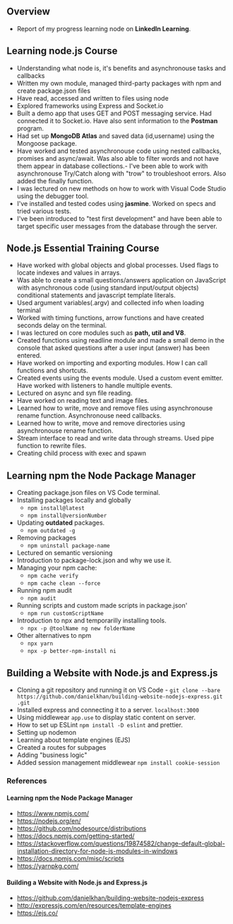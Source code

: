 
## Overview  
- Report of my progress learning node on **LinkedIn Learning**.

## Learning node.js Course

- Understanding what node is, it's benefits and asynchronouse tasks and callbacks
- Written my own module, managed third-party packages with npm and create package.json files
- Have read, accessed and written to files using node
- Explored frameworks using Express and Socket.io
 - Built a demo app that uses GET and POST messaging service. Had connected it to Socket.io. Have also sent information to the **Postman** program. 
-  Had set up **MongoDB Atlas** and saved data (id,username) using the Mongoose package.
- Have worked and tested asynchronouse code using nested callbacks, promises and async/await. Was also able to filter words and not have them appear in database collections.- I've been able to work with asynchronouse Try/Catch along with "trow" to troubleshoot errors. Also added the finally function.
- I was lectured on new methods on how to work with Visual Code Studio using the debugger tool. 
- I've installed and tested codes using **jasmine**. Worked on specs and tried various tests.
- I've been introduced to "test first development" and have been able to target specific user messages from the database through the server. 

## Node.js Essential Training Course

- Have worked with global objects and global processes.  Used flags to locate indexes and values in arrays. 
- Was able to create a small questions/answers application on JavaScript with asynchronous code (using standard input/output objects)  conditional statements and javascript template literals.
- Used argument variables(.argv) and collected info when loading terminal
- Worked with timing functions, arrow functions and have created seconds delay on the terminal. 
- I was lectured on core modules such as **path, util and V8**. 
- Created functions using readline module and made a small demo in the console that asked questions after a user input (answer) has been entered.
- Have worked on importing and exporting modules. How I can call functions and shortcuts.
- Created events using the events module. Used a custom event emitter. Have worked with listeners to handle multiple events. 
- Lectured on async and syn file reading.
- Have worked on reading text and image files. 
- Learned how to write, move and remove files using asynchronouse rename function. Asynchronouse need callbacks. 
- Learned how to write, move and remove directories using asynchronouse rename function.
- Stream interface to read and write data through streams. Used pipe function to rewrite files. 
- Creating child process with exec and spawn

## Learning npm the Node Package Manager
- Creating package.json files on VS Code terminal.
- Installing packages locally and globally
   - `npm install@latest`
   - `npm install@versionNumber`
- Updating **outdated** packages. 
   - `npm outdated -g`
- Removing packages 
   - `npm uninstall package-name`
- Lectured on semantic versioning
- Introduction to package-lock.json and why we use it.
- Managing your npm cache:
   - `npm cache verify`
   - `npm cache clean --force`
 - Running npm audit
   - `npm audit`
  - Running scripts and custom made scripts in package.json'
    - `npm run customScriptName`
  - Introduction to npx and temporarilly installing tools.
    - `npx -p @toolName ng new folderName`
  - Other alternatives to npm
    - `npx yarn`
    - `npx -p better-npm-install ni `

## Building a Website with Node.js and Express.js
- Cloning a git repository and running it on VS  Code  - `git clone --bare https://github.com/danielkhan/building-website-nodejs-express.git .git `
- Installed express and connecting it to a server. `localhost:3000`
- Using middlewear `app.use` to display static content on server. 
- How to set up ESLint `npm install -D eslint` and prettier.
- Setting up nodemon
- Learning about template engines (EJS)
- Created a routes for subpages
- Adding "business logic"
- Added session management middlewear `npm install cookie-session`



### References 
#### Learning npm the Node Package Manager
- https://www.npmjs.com/
- https://nodejs.org/en/
- https://github.com/nodesource/distributions
- https://docs.npmjs.com/getting-started/
- https://stackoverflow.com/questions/19874582/change-default-global-installation-directory-for-node-js-modules-in-windows
- https://docs.npmjs.com/misc/scripts
- https://yarnpkg.com/

#### Building a Website with Node.js and Express.js
- https://github.com/danielkhan/building-website-nodejs-express
- http://expressjs.com/en/resources/template-engines
- https://ejs.co/
```

```
